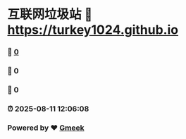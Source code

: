 # 互联网垃圾站 :link: https://turkey1024.github.io 
### :page_facing_up: [0](https://turkey1024.github.io/tag.html) 
### :speech_balloon: 0 
### :hibiscus: 0 
### :alarm_clock: 2025-08-11 12:06:08 
### Powered by :heart: [Gmeek](https://github.com/Meekdai/Gmeek)
